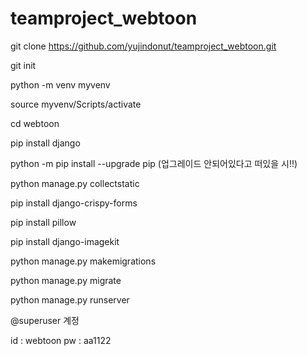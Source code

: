 # teamproject_webtoon

git clone https://github.com/yujindonut/teamproject_webtoon.git

git init

python -m venv myvenv

source myvenv/Scripts/activate

cd webtoon

pip install django

python -m pip install --upgrade pip (업그레이드 안되어있다고 떠있을 시!!)

python manage.py collectstatic

pip install django-crispy-forms

pip install pillow

pip install django-imagekit

python manage.py makemigrations 

python manage.py migrate

python manage.py runserver

@superuser 계정

id : webtoon pw : aa1122

